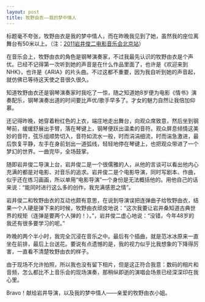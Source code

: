 ```yaml
---
layout: post
title: 牧野由衣——我的梦中情人
---
```


标题毫不夸张，牧野由衣是我的梦中情人，而在昨晚我见到了她，虽然我的座位离舞台有50米以上。（注：<a href="http://www.douban.com/event/14741780/">2011岩井俊二电影音乐会北京站</a>）

在音乐会上，牧野由衣的角色是钢琴演奏家，不过我最先认识的牧野由衣是个声优。已经不记得第一次听到她的声音是在什么作品里面了，也许是《欢迎来到NHK》，也许是《ARIA》的片头曲。不过这都不重要，因为我自听到她的声音起，就仿佛已等待这天使之音很久很久。

知道牧野由衣还是钢琴演奏家时我吃了一惊，随之知道她8岁便为电影《情书》演奏配乐，钢琴演奏出道的时间要比声优/歌手早多了。才女的魅力自然让我倍加仰慕。

还记得昨晚，她穿着粉红色的上衣，端庄地走出舞台，向观众席致意，然后坐到钢琴前，缓缓舒展出手臂，落在琴键上，钢琴便跃出温柔的音符。观众屏息倾情这美妙的音符，弦乐组顺势切入，音符如流水一般，时而涓涓细流，时而湍急激进，最后恢复平静，左手在身前划出一道弧线，轻轻地停在琴键上，也把观众带进了一个梦幻的世界。一曲完毕，全场鼓掌。

随即岩井俊二导演上台，岩井俊二是一个很儒雅的人，从他的言谈可以看出他内心充满的都是对电影、对音乐的追求。岩井俊二是个电影导演，同时写剧本、作曲，似乎还在练习画画，所以单用“电影导演”一个身份是无法概括他的。用他自己的话来说：“能同时进行这么多的创作，我充满感恩之情”。

岩井俊二和牧野由衣的互动也颇有意思，在说到导演误把连弹曲子给牧野由衣，结果一个人硬是弹下来的时候，牧野由衣顽皮地说：“这次我要让岩井桑知道古典世界的规矩（连弹是要两个人弹的！）。”，岩井俊二虚心地说：“没错，今年48岁的我还有很多要学习的呢。”

昨晚的两个半小时，我完全沉浸在音乐之中。最后有个插曲，就是范冰冰原来一直坐在前排，最后上台送花。要说有点遗憾的是，我的视力似乎比我想象的下降得厉害，一直看不清楚牧野由衣的样子。

由于现场不允许拍照，所以我也没有留下相片，但是这正符合我意：数码的相片和音频，怎么都比不上音乐会的现场演奏，那稍纵即逝的演唱会场景已经深深印在我心里。

Bravo！献给岩井导演，以及我的梦中情人——亲爱的牧野由衣小姐。
